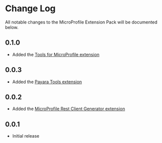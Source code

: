 # Change Log

All notable changes to the MicroProfile Extension Pack will be documented below.

## 0.1.0
- Added the [Tools for MicroProfile extension](https://marketplace.visualstudio.com/items?itemName=redhat.vscode-microprofile)

## 0.0.3
- Added the [Payara Tools extension](https://marketplace.visualstudio.com/items?itemName=Payara.payara-vscode)

## 0.0.2
- Added the [MicroProfile Rest Client Generator extension](https://marketplace.visualstudio.com/items?itemName=MicroProfile-Community.mp-rest-client-generator-vscode-ext)

## 0.0.1
- Initial release